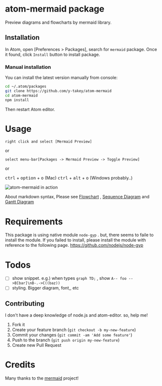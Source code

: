 # atom-mermaid package

Preview diagrams and flowcharts by mermaid library.

## Installation

In Atom, open [Preferences > Packages], search for `mermaid` package. Once it found, click `Install` button to install package.

### Manual installation

You can install the latest version manually from console:

```bash
cd ~/.atom/packages
git clone https://github.com/y-takey/atom-mermaid
cd atom-mermaid
npm install
```

Then restart Atom editor.

# Usage

`right click and select [Mermaid Preview]`

or

`select menu-bar[Packages -> Mermaid Preview -> Toggle Preview]`

or

<kbd>ctrl</kbd> + <kbd>option</kbd> + <kbd>o</kbd> (Mac)
<kbd>ctrl</kbd> + <kbd>alt</kbd> + <kbd>o</kbd> (Windows probably..)

![atom-mermaid in action](https://github.com/y-takey/atom-mermaid/blob/master/atom-mermaid-example.gif)

About markdown syntax, Please see [Flowchart](http://knsv.github.io/mermaid/flowchart.html) , [Sequence Diagram](http://knsv.github.io/mermaid/sequenceDiagram.html) and [Gantt Diagram](http://knsv.github.io/mermaid/gantt.html)

# Requirements

This package is using native module `node-gyp` . but, there seems to faile to install the module.
If you failed to install, please install the module with reference to the following page.
https://github.com/nodejs/node-gyp

# Todos

* [ ] show snippet.  e.g.) when types `graph TD;` , show `A-- foo -->B[bar]\nB-.->C((baz)) `
* [ ] styling. Bigger diagram, font,, etc

## Contributing

I don't have a deep knowledge of node.js and atom-editor. so, help me!

1. Fork it
2. Create your feature branch (`git checkout -b my-new-feature`)
3. Commit your changes (`git commit -am 'Add some feature'`)
4. Push to the branch (`git push origin my-new-feature`)
5. Create new Pull Request

# Credits
Many thanks to the [mermaid](https://github.com/knsv/mermaid)  project!
